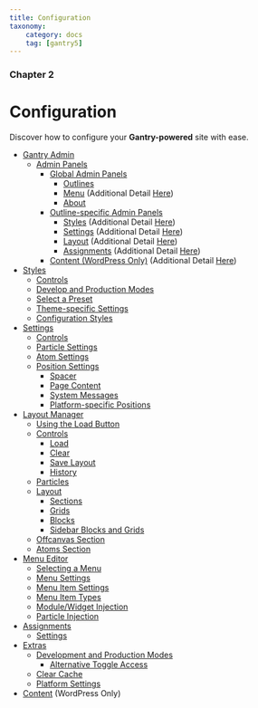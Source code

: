 ```yaml
---
title: Configuration
taxonomy:
    category: docs
    tag: [gantry5]
---
```


### Chapter 2

# Configuration

Discover how to configure your **Gantry-powered** site with ease.

* [Gantry Admin](gantry-admin)
    * [Admin Panels](gantry-admin#admin-panels)
        * [Global Admin Panels](gantry-admin#global-admin-panels)
            * [Outlines](gantry-admin#outlines)
            * [Menu](gantry-admin#menu) (Additional Detail [Here](menu-editor))
            * [About](gantry-admin#about)
        * [Outline-specific Admin Panels](gantry-admin#outline-specific-panels)
            * [Styles](gantry-admin#styles) (Additional Detail [Here](styles))
            * [Settings](gantry-admin#settings) (Additional Detail [Here](settings))
            * [Layout](gantry-admin#layout) (Additional Detail [Here](layout-manager))
            * [Assignments](gantry-admin#assignments) (Additional Detail [Here](assignments))
        * [Content (WordPress Only)](gantry-admin#content-wordpress) (Additional Detail [Here](content))
* [Styles](styles)
    * [Controls](styles#controls)
    * [Develop and Production Modes](styles#develop-and-production-modes)
    * [Select a Preset](styles#select-a-preset)
    * [Theme-specific Settings](styles#theme-specific-settings)
    * [Configuration Styles](styles#configuration-styles)
* [Settings](settings)
    * [Controls](settings#controls)
    * [Particle Settings](settings#particle-settings)
    * [Atom Settings](settings#atom-settings)
    * [Position Settings](settings#position-settings)
        * [Spacer](settings#spacer)
        * [Page Content](settings#page-content)
        * [System Messages](settings#system-messages)
        * [Platform-specific Positions](settings#platform-specific-positions)
* [Layout Manager](layout-manager)
    * [Using the Load Button](layout-manager#using-the-load-button)
    * [Controls](layout-manager#controls)
        * [Load](layout-manager#load)
        * [Clear](layout-manager#clear)
        * [Save Layout](layout-manager#save-layout)
        * [History](layout-manager#history)
    * [Particles](layout-manager#particles)
    * [Layout](layout-manager#layout)
        * [Sections](layout-manager#sections)
        * [Grids](layout-manager#grids)
        * [Blocks](layout-manager#blocks)
        * [Sidebar Blocks and Grids](layout-manager#sidebar-blocks-and-grids)
    * [Offcanvas Section](layout-manager#offcanvas-section)
    * [Atoms Section](layout-manager#atoms-section)
* [Menu Editor](menu-editor)
    * [Selecting a Menu](menu-editor#selecting-a-menu)
    * [Menu Settings](menu-editor#menu-settings)
    * [Menu Item Settings](menu-editor#menu-item-settings)
    * [Menu Item Types](menu-editor#menu-item-types)
    * [Module/Widget Injection](menu-editor#modulewidget-injection)
    * [Particle Injection](menu-editor#particle-injection)
* [Assignments](assignments)
    * [Settings](assignments#settings)
* [Extras](extras)
    * [Development and Production Modes](extras#development-and-production-modes)
        * [Alternative Toggle Access](extras#alternative-toggle-access)
    * [Clear Cache](extras#clear-cache)
    * [Platform Settings](extras#platform-settings)
* [Content](content) (WordPress Only)
